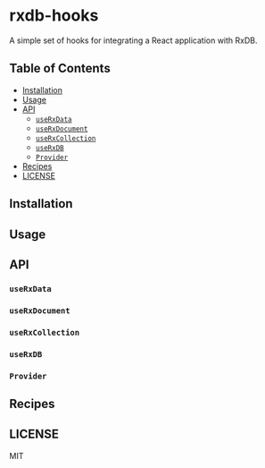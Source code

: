# rxdb-hooks
A simple set of hooks for integrating a React application with RxDB.

## Table of Contents
- [Installation](#installation)
- [Usage](#usage)
- [API](#api)
	- [`useRxData`](#userxdata)
	- [`useRxDocument`](#userxdocument)
	- [`useRxCollection`](#userxcollection)
	- [`useRxDB`](#userxdb)
	- [`Provider`](#provider)
- [Recipes](#recipes)
- [LICENSE](#license)

## Installation

## Usage

## API

### `useRxData`

### `useRxDocument`

### `useRxCollection`

### `useRxDB`

### `Provider`

## Recipes

## LICENSE
MIT
